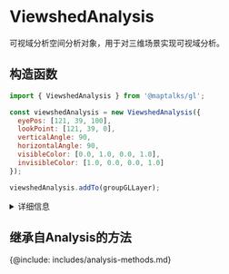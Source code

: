 # ViewshedAnalysis

可视域分析空间分析对象，用于对三维场景实现可视域分析。

## 构造函数

```js
import { ViewshedAnalysis } from '@maptalks/gl';

const viewshedAnalysis = new ViewshedAnalysis({
  eyePos: [121, 39, 100],
  lookPoint: [121, 39, 0],
  verticalAngle: 90,
  horizontalAngle: 90,
  visibleColor: [0.0, 1.0, 0.0, 1.0],
  invisibleColor: [1.0, 0.0, 0.0, 1.0]
});

viewshedAnalysis.addTo(groupGLLayer);
```

<details><summary>详细信息</summary>
<div>
参数：

* options\* **Object** 配置参数，可选的配置项如下：

| 配置名               |  类型    |  描述                     | 默认值 |
|  ------              | :----:   | ----                      |   :-----------:  |
|eyePos*               | Number[] | 观察者位置，[x, y, h]，x和y是经纬度，h是海拔高度  | null |
|lookPoint*            | Number[] | 观察目标位置，[x, y, h]，x和y是经纬度，h是海拔高度  | null |
|verticalAngle         | Number  | 垂直视角，单位角度          | 90 |
|horizontalAngle       | Number  | 水平视角，单位角度          | 90 |
|visibleColor          | Number[] | 四位归一化数组，可视区域颜色   | [0, 1, 0, 1] |
|invisibleColor        | Number[] | 四位归一化数组，不可视区域颜色 | [1, 0, 0, 1] |
</div>
</details>

## 继承自Analysis的方法

{@include: includes/analysis-methods.md}